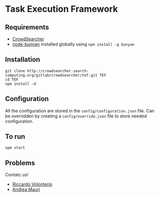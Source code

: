 # Task Execution Framework

## Requirements
* [CrowdSearcher][cs-git]
* [node-bunyan][bunyan] installed globally using `npm install -g bunyan`

## Installation
    git clone http://crowdsearcher.search-computing.org/gitlab/crowdsearcher/tef.git TEF
    cd TEF
    npm install -d

## Configuration
All the configuration are stored in the `config/configuration.json` file.
Can be overridden by creating a `config/override.json` file to store needed configuration.

## To run
    npm start

## Problems
Contatc us!

- [Riccardo Volonterio][volox]
- [Andrea Mauri][janez]


[cs-git]: http://crowdsearcher.search-computing.org/ "CrowdSearcher repository"
[cs-doc]: http://crowdsearcher.search-computing.org/software "CrowdSearcher documentation"
[bunyan]: https://github.com/trentm/node-bunyan "Bunyan logger"
[mongo]: http://www.mongodb.org "MongoDB"
[volox]: <mailto:riccardo.volonterio@polimi.it> "Riccardo Volonterio"
[janez]: <mailto:andrea.mauri@polimi.it> "Andrea Mauri"